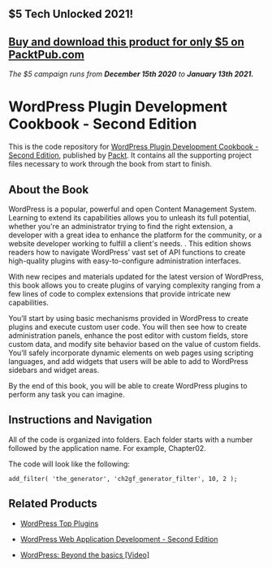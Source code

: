## $5 Tech Unlocked 2021!
[Buy and download this product for only $5 on PacktPub.com](https://www.packtpub.com/)
-----
*The $5 campaign         runs from __December 15th 2020__ to __January 13th 2021.__*

# WordPress Plugin Development Cookbook - Second Edition
This is the code repository for [WordPress Plugin Development Cookbook - Second Edition](https://www.packtpub.com/web-development/wordpress-plugin-development-cookbook-second-edition?utm_source=github&utm_medium=repository&utm_campaign=9781788291187), published by [Packt](https://www.packtpub.com/?utm_source=github). It contains all the supporting project files necessary to work through the book from start to finish.
## About the Book
WordPress is a popular, powerful and open Content Management System. Learning to extend its capabilities allows you to unleash its full potential, whether you're an administrator trying to find the right extension, a developer with a great idea to enhance the platform for the community, or a website developer working to fulfill a client's needs. . This edition shows readers how to navigate WordPress’ vast set of API functions to create high-quality plugins with easy-to-configure administration interfaces.

With new recipes and materials updated for the latest version of WordPress, this book allows you to create plugins of varying complexity ranging from a few lines of code to complex extensions that provide intricate new capabilities.

You’ll start by using basic mechanisms provided in WordPress to create plugins and execute custom user code. You will then see how to create administration panels, enhance the post editor with custom fields, store custom data, and modify site behavior based on the value of custom fields. You’ll safely incorporate dynamic elements on web pages using scripting languages, and add widgets that users will be able to add to WordPress sidebars and widget areas.

By the end of this book, you will be able to create WordPress plugins to perform any task you can imagine.

## Instructions and Navigation
All of the code is organized into folders. Each folder starts with a number followed by the application name. For example, Chapter02.



The code will look like the following:
```
add_filter( 'the_generator', 'ch2gf_generator_filter', 10, 2 );
```



## Related Products
* [WordPress Top Plugins](https://www.packtpub.com/web-development/wordpress-top-plugins?utm_source=github&utm_medium=repository&utm_campaign=9781849511407)

* [WordPress Web Application Development - Second Edition](https://www.packtpub.com/application-development/wordpress-web-application-development-second-edition?utm_source=github&utm_medium=repository&utm_campaign=9781782174394)

* [WordPress: Beyond the basics [Video]](https://www.packtpub.com/web-development/wordpress-beyond-basics-video?utm_source=github&utm_medium=repository&utm_campaign=9781787123977)
